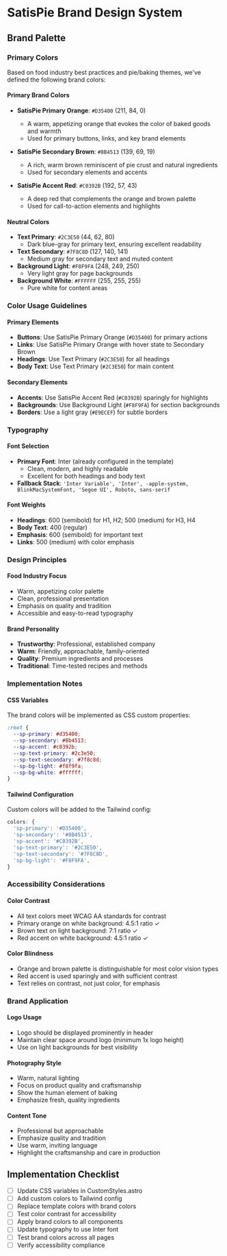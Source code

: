 # SatisPie Brand Design System

## Brand Palette

### Primary Colors

Based on food industry best practices and pie/baking themes, we've defined the following brand colors:

#### Primary Brand Colors

- **SatisPie Primary Orange**: `#D35400` (211, 84, 0)
  - A warm, appetizing orange that evokes the color of baked goods and warmth
  - Used for primary buttons, links, and key brand elements
- **SatisPie Secondary Brown**: `#8B4513` (139, 69, 19)

  - A rich, warm brown reminiscent of pie crust and natural ingredients
  - Used for secondary elements and accents

- **SatisPie Accent Red**: `#C0392B` (192, 57, 43)
  - A deep red that complements the orange and brown palette
  - Used for call-to-action elements and highlights

#### Neutral Colors

- **Text Primary**: `#2C3E50` (44, 62, 80)
  - Dark blue-gray for primary text, ensuring excellent readability
- **Text Secondary**: `#7F8C8D` (127, 140, 141)
  - Medium gray for secondary text and muted content
- **Background Light**: `#F8F9FA` (248, 249, 250)
  - Very light gray for page backgrounds
- **Background White**: `#FFFFFF` (255, 255, 255)
  - Pure white for content areas

### Color Usage Guidelines

#### Primary Elements

- **Buttons**: Use SatisPie Primary Orange (`#D35400`) for primary actions
- **Links**: Use SatisPie Primary Orange with hover state to Secondary Brown
- **Headings**: Use Text Primary (`#2C3E50`) for all headings
- **Body Text**: Use Text Primary (`#2C3E50`) for main content

#### Secondary Elements

- **Accents**: Use SatisPie Accent Red (`#C0392B`) sparingly for highlights
- **Backgrounds**: Use Background Light (`#F8F9FA`) for section backgrounds
- **Borders**: Use a light gray (`#E9ECEF`) for subtle borders

### Typography

#### Font Selection

- **Primary Font**: Inter (already configured in the template)
  - Clean, modern, and highly readable
  - Excellent for both headings and body text
- **Fallback Stack**: `'Inter Variable', 'Inter', -apple-system, BlinkMacSystemFont, 'Segoe UI', Roboto, sans-serif`

#### Font Weights

- **Headings**: 600 (semibold) for H1, H2; 500 (medium) for H3, H4
- **Body Text**: 400 (regular)
- **Emphasis**: 600 (semibold) for important text
- **Links**: 500 (medium) with color emphasis

### Design Principles

#### Food Industry Focus

- Warm, appetizing color palette
- Clean, professional presentation
- Emphasis on quality and tradition
- Accessible and easy-to-read typography

#### Brand Personality

- **Trustworthy**: Professional, established company
- **Warm**: Friendly, approachable, family-oriented
- **Quality**: Premium ingredients and processes
- **Traditional**: Time-tested recipes and methods

### Implementation Notes

#### CSS Variables

The brand colors will be implemented as CSS custom properties:

```css
:root {
  --sp-primary: #d35400;
  --sp-secondary: #8b4513;
  --sp-accent: #c0392b;
  --sp-text-primary: #2c3e50;
  --sp-text-secondary: #7f8c8d;
  --sp-bg-light: #f8f9fa;
  --sp-bg-white: #ffffff;
}
```

#### Tailwind Configuration

Custom colors will be added to the Tailwind config:

```js
colors: {
  'sp-primary': '#D35400',
  'sp-secondary': '#8B4513',
  'sp-accent': '#C0392B',
  'sp-text-primary': '#2C3E50',
  'sp-text-secondary': '#7F8C8D',
  'sp-bg-light': '#F8F9FA',
}
```

### Accessibility Considerations

#### Color Contrast

- All text colors meet WCAG AA standards for contrast
- Primary orange on white background: 4.5:1 ratio ✓
- Brown text on light background: 7:1 ratio ✓
- Red accent on white background: 4.5:1 ratio ✓

#### Color Blindness

- Orange and brown palette is distinguishable for most color vision types
- Red accent is used sparingly and with sufficient contrast
- Text relies on contrast, not just color, for emphasis

### Brand Application

#### Logo Usage

- Logo should be displayed prominently in header
- Maintain clear space around logo (minimum 1x logo height)
- Use on light backgrounds for best visibility

#### Photography Style

- Warm, natural lighting
- Focus on product quality and craftsmanship
- Show the human element of baking
- Emphasize fresh, quality ingredients

#### Content Tone

- Professional but approachable
- Emphasize quality and tradition
- Use warm, inviting language
- Highlight the craftsmanship and care in production

## Implementation Checklist

- [ ] Update CSS variables in CustomStyles.astro
- [ ] Add custom colors to Tailwind config
- [ ] Replace template colors with brand colors
- [ ] Test color contrast for accessibility
- [ ] Apply brand colors to all components
- [ ] Update typography to use Inter font
- [ ] Test brand colors across all pages
- [ ] Verify accessibility compliance
